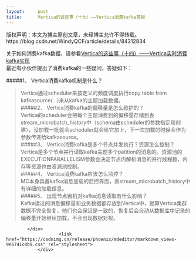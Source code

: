 ```yaml
---
layout:     post
title:      Vertica的这些事（十七）——Vertica消费kafka答疑
---
```

<div id="article_content" class="article_content clearfix csdn-tracking-statistics" data-pid="blog" data-mod="popu_307" data-dsm="post">
								<div class="article-copyright">
					版权声明：本文为博主原创文章，未经博主允许不得转载。					https://blog.csdn.net/WindyQCF/article/details/84312834				</div>
								            <div id="content_views" class="markdown_views prism-atom-one-dark">
							<!-- flowchart 箭头图标 勿删 -->
							<svg xmlns="http://www.w3.org/2000/svg" style="display: none;"><path stroke-linecap="round" d="M5,0 0,2.5 5,5z" id="raphael-marker-block" style="-webkit-tap-highlight-color: rgba(0, 0, 0, 0);"></path></svg>
							<p>关于如何消费kafka数据，请参看<a href="https://www.jianshu.com/p/3ee7e4405f2b" rel="nofollow">Vertica的这些事（十四）——Vertica实时消费kafka实现</a><br>
最近有小伙伴提出了消费kafka的一些疑问，答疑如下：</p>
<p>#####1、	Vertica消费kafka机制是什么？</p>
<blockquote>
<p>Vertica通过scheduler来按定义的频度调度执行copy table from kafkasource(…)来从kafka的主题加载数据。<br>
#####2、	Vertica消费kafka的偏移量是怎么维护的？<br>
Vertica的scheduler会把每个主题消费到的偏移量存储到表stream_microbatch_history中（schema由scheduler的参数指定和创建），没加载一批就会scheduler就会给它加上，下一次加载的时候会作为参数传递给kafkasource。<br>
#####3、	Vertica消费kafka是多个节点并发执行？资源怎么控制？<br>
Vertica是多个节点并行读取kafka主题多个patition的消息的。资源池的EXECUTIONPARALLELISM参数会决定节点内解析消息的并行线程数，内存等资源也由资源池控制。<br>
#####4、	Vertica消费kafka应该怎么监控？<br>
MC本身具备kafka消息加载的监控界面，表stream_microbatch_history中有详细的加载信息。<br>
#####5、	出现节点宕机对kafka消息读取有什么影响？<br>
Kafka读过的消息偏移量和业务数据都存放到Vertica中，就算Vertica集群数据不完全恢复，他们也会保证是一致的，恢复后会自动从数据库中记录的偏移量开始继续加载，不会出现数据对视。</p>
</blockquote>

            </div>
						<link href="https://csdnimg.cn/release/phoenix/mdeditor/markdown_views-9e5741c4b9.css" rel="stylesheet">
                </div>